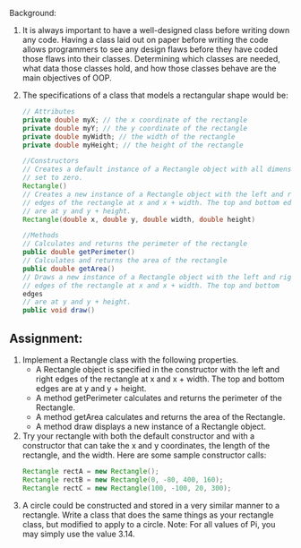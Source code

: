 Background:
1. It is always important to have a well-designed class before writing down any code. Having a
class laid out on paper before writing the code allows programmers to see any design flaws
before they have coded those flaws into their classes. Determining which classes are needed,
what data those classes hold, and how those classes behave are the main objectives of OOP.
2. The specifications of a class that models a rectangular shape would be:

    ```java
    // Attributes
    private double myX; // the x coordinate of the rectangle
    private double myY; // the y coordinate of the rectangle
    private double myWidth; // the width of the rectangle
    private double myHeight; // the height of the rectangle

    //Constructors
    // Creates a default instance of a Rectangle object with all dimensions
    // set to zero.
    Rectangle()
    // Creates a new instance of a Rectangle object with the left and right
    // edges of the rectangle at x and x + width. The top and bottom edges
    // are at y and y + height.
    Rectangle(double x, double y, double width, double height)
    
    //Methods
    // Calculates and returns the perimeter of the rectangle
    public double getPerimeter()
    // Calculates and returns the area of the rectangle
    public double getArea()
    // Draws a new instance of a Rectangle object with the left and right
    // edges of the rectangle at x and x + width. The top and bottom
    edges
    // are at y and y + height.
    public void draw()
    ```

## Assignment:
1. Implement a Rectangle class with the following properties.
    - A Rectangle object is specified in the constructor with the left and right edges of the
    rectangle at x and x + width. The top and bottom edges are at y and y + height.
    - A method getPerimeter calculates and returns the perimeter of the Rectangle.
    - A method getArea calculates and returns the area of the Rectangle.
    - A method draw displays a new instance of a Rectangle object. 
2. Try your rectangle with both the default constructor and with a constructor that can take the x
and y coordinates, the length of the rectangle, and the width. Here are some sample constructor
calls:
    ```java
    Rectangle rectA = new Rectangle();
    Rectangle rectB = new Rectangle(0, -80, 400, 160);
    Rectangle rectC = new Rectangle(100, -100, 20, 300);
    ```
3. A circle could be constructed and stored in a very similar manner to a rectangle. Write a class that does the same things as your rectangle class, but modified to apply to a circle. Note: For all values of Pi, you may simply use the value 3.14. 
